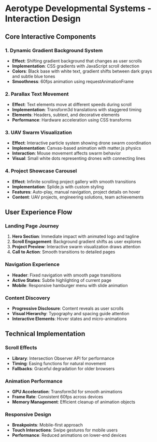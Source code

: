 # Aerotype Developmental Systems - Interaction Design

## Core Interactive Components

### 1. Dynamic Gradient Background System
- **Effect**: Shifting gradient background that changes as user scrolls
- **Implementation**: CSS gradients with JavaScript scroll detection
- **Colors**: Black base with white text, gradient shifts between dark grays and subtle blue tones
- **Smoothness**: 60fps animation using requestAnimationFrame

### 2. Parallax Text Movement
- **Effect**: Text elements move at different speeds during scroll
- **Implementation**: Transform3d translations with staggered timing
- **Elements**: Headers, subtext, and decorative elements
- **Performance**: Hardware acceleration using CSS transforms

### 3. UAV Swarm Visualization
- **Effect**: Interactive particle system showing drone swarm coordination
- **Implementation**: Canvas-based animation with matter.js physics
- **Interaction**: Mouse movement affects swarm behavior
- **Visual**: Small white dots representing drones with connecting lines

### 4. Project Showcase Carousel
- **Effect**: Infinite scrolling project gallery with smooth transitions
- **Implementation**: Splide.js with custom styling
- **Features**: Auto-play, manual navigation, project details on hover
- **Content**: UAV projects, engineering solutions, team achievements

## User Experience Flow

### Landing Page Journey
1. **Hero Section**: Immediate impact with animated logo and tagline
2. **Scroll Engagement**: Background gradient shifts as user explores
3. **Project Preview**: Interactive swarm visualization draws attention
4. **Call to Action**: Smooth transitions to detailed pages

### Navigation Experience
- **Header**: Fixed navigation with smooth page transitions
- **Active States**: Subtle highlighting of current page
- **Mobile**: Responsive hamburger menu with slide animation

### Content Discovery
- **Progressive Disclosure**: Content reveals as user scrolls
- **Visual Hierarchy**: Typography and spacing guide attention
- **Interactive Elements**: Hover states and micro-animations

## Technical Implementation

### Scroll Effects
- **Library**: Intersection Observer API for performance
- **Timing**: Easing functions for natural movement
- **Fallbacks**: Graceful degradation for older browsers

### Animation Performance
- **GPU Acceleration**: Transform3d for smooth animations
- **Frame Rate**: Consistent 60fps across devices
- **Memory Management**: Efficient cleanup of animation objects

### Responsive Design
- **Breakpoints**: Mobile-first approach
- **Touch Interactions**: Swipe gestures for mobile users
- **Performance**: Reduced animations on lower-end devices